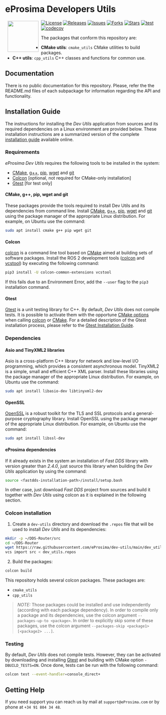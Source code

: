 # eProsima Developers Utils

<a href="http://www.eprosima.com"><img src="https://encrypted-tbn3.gstatic.com/images?q=tbn:ANd9GcSd0PDlVz1U_7MgdTe0FRIWD0Jc9_YH-gGi0ZpLkr-qgCI6ZEoJZ5GBqQ" align="left" hspace="8" vspace="2" width="100" height="100" ></a>

[![License](https://img.shields.io/github/license/eProsima/dev-utils.svg)](https://opensource.org/licenses/Apache-2.0)
[![Releases](https://img.shields.io/github/v/release/eProsima/dev-utils?sort=semver)](https://github.com/eProsima/dev-utils/releases)
[![Issues](https://img.shields.io/github/issues/eProsima/dev-utils.svg)](https://github.com/eProsima/dev-utils/issues)
[![Forks](https://img.shields.io/github/forks/eProsima/dev-utils.svg)](https://github.com/eProsima/dev-utils/network/members)
[![Stars](https://img.shields.io/github/stars/eProsima/dev-utils.svg)](https://github.com/eProsima/dev-utils/stargazers)
[![test](https://github.com/eProsima/dev-utils/actions/workflows/test.yml/badge.svg)](https://github.com/eProsima/dev-utils/actions/workflows/test.yml)
[![codecov](https://codecov.io/gh/eProsima/dev-utils/branch/main/graph/badge.svg?token=6NA5PVA9QL)](https://codecov.io/gh/eProsima/dev-utils)

The packages that conform this repository are:

* **CMake utils**: `cmake_utils` CMake utilities to build packages.
* **C++ utils**: `cpp_utils` C++ classes and functions for common use.

## Documentation

There is no public documentation for this repository.
Please, refer the the README.md files of each subpackage for information regarding the API and functionality.

## Installation Guide

The instructions for installing the *Dev Utils* application from sources and its required dependencies on a Linux
environment are provided below. These installation instructions are a summarized version of the complete
[installation guide](https://eprosima-dds-router.readthedocs.io/en/latest/rst/developer_manual/installation/sources/linux.html) available online.
<!-- TODO windows or cmake instructions -->

### Requirements

*eProsima Dev Utils* requires the following tools to be installed in the system:
* [CMake](https://cmake.org/), [g++](https://gcc.gnu.org/), [pip](https://pypi.org/project/pip/), [wget](https://www.gnu.org/software/wget/) and [git](https://git-scm.com/)
* [Colcon](https://colcon.readthedocs.io/en/released/) [optional, not required for CMake-only installation]
* [Gtest](https://github.com/google/googletest) [for test only]

#### CMake, g++, pip, wget and git

These packages provide the tools required to install Dev Utils and its dependencies from command line. Install
[CMake](https://cmake.org/), [g++](https://gcc.gnu.org/), [pip](https://pypi.org/project/pip/), [wget](https://www.gnu.org/software/wget/) and [git](https://git-scm.com/) using the package manager of the appropriate Linux distribution. For
example, on Ubuntu use the command:

```bash
sudo apt install cmake g++ pip wget git
```

#### Colcon

[colcon](https://colcon.readthedocs.io/en/released/) is a command line tool based on [CMake](https://cmake.org/) aimed at building sets of software packages. Install the ROS 2 development tools ([colcon](https://colcon.readthedocs.io/en/released/) and [vcstool](https://pypi.org/project/vcstool/)) by executing the following command:

```bash
pip3 install -U colcon-common-extensions vcstool
```

If this fails due to an Environment Error, add the `--user` flag to the `pip3` installation command.

#### Gtest

[Gtest](https://github.com/google/googletest) is a unit testing library for C++. By default, *Dev Utils* does not
compile tests. It is possible to activate them with the opportune [CMake options](https://colcon.readthedocs.io/en/released/reference/verb/build.html#cmake-options) when calling [colcon](https://colcon.readthedocs.io/en/released/) or
[CMake](https://cmake.org/). For a detailed description of the Gtest installation process, please refer to the
[Gtest Installation Guide](https://github.com/google/googletest).

### Dependencies

#### Asio and TinyXML2 libraries

Asio is a cross-platform C++ library for network and low-level I/O programming, which provides a consistent asynchronous
model. TinyXML2 is a simple, small and efficient C++ XML parser. Install these libraries using the package manager of
the appropriate Linux distribution. For example, on Ubuntu use the command:

```bash
sudo apt install libasio-dev libtinyxml2-dev
```

#### OpenSSL

[OpenSSL](https://www.openssl.org/) is a robust toolkit for the TLS and SSL protocols and a general-purpose cryptography
library. Install OpenSSL using the package manager of the appropriate Linux distribution. For example, on Ubuntu use the
command:

```bash
sudo apt install libssl-dev
```

#### eProsima dependencies

If it already exists in the system an installation of *Fast DDS* library with version greater than *2.4.0*, just source
this library when building the *Dev Utils* application by using the command:

```bash
source <fastdds-installation-path>/install/setup.bash
```

In other case, just download *Fast DDS* project from sources and build it together with *Dev Utils* using colcon as it
is explained in the following section.

### Colcon installation

1. Create a `dev-utils` directory and download the `.repos` file that will be used to install *Dev Utils* and its dependencies:

```bash
mkdir -p ~/DDS-Router/src
cd ~/DDS-Router
wget https://raw.githubusercontent.com/eProsima/dev-utils/main/dev_utils.repos
vcs import src < dev_utils.repos
```

2. Build the packages:

```bash
colcon build
```

This repository holds several colcon packages.
These packages are:

* `cmake_utils`
* `cpp_utils`

> *NOTE:* Those packages could be installed and use independently (according with each package dependency).
  In order to compile only a package and its dependencies, use the colcon argument `--packages-up-to <package>`.
  In order to explicitly skip some of these packages, use the colcon argument
  `--packages-skip <package1> [<package2> ...]`.

### Testing

By default, *Dev Utils* does not compile tests. However, they can be activated by downloading and installing
[Gtest](https://github.com/google/googletest) and building with CMake option `-DBUILD_TESTS=ON`. Once done, tests
can be run with the following command:

```bash
colcon test --event-handler=console_direct+
```

## Getting Help

If you need support you can reach us by mail at `support@eProsima.com` or by phone at `+34 91 804 34 48`.
